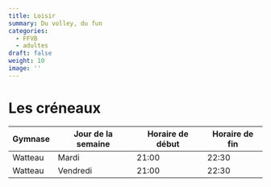 ```yaml
---
title: Loisir
summary: Du volley, du fun
categories:
  - FFVB
  - adultes
draft: false
weight: 10
image: ''
---
```


# Les créneaux

| Gymnase | Jour de la semaine | Horaire de début | Horaire de fin |
| ------- | ------------------ | ---------------- | -------------- |
| Watteau | Mardi              | 21:00            | 22:30          |
| Watteau | Vendredi           | 21:00            | 22:30          |
